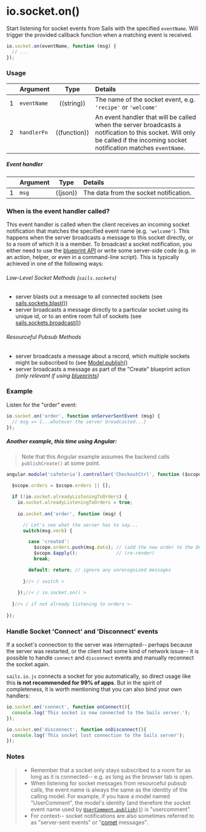 # io.socket.on()

Start listening for socket events from Sails with the specified `eventName`.  Will trigger the provided callback function when a matching event is received.

```js
io.socket.on(eventName, function (msg) {
  // ...
});
```


### Usage

|   | Argument    | Type         | Details |
|---|-------------|:------------:|:--------|
| 1 | `eventName` | ((string))   | The name of the socket event, e.g. `'recipe'` or `'welcome'`
| 2 | `handlerFn` | ((function)) | An event handler that will be called when the server broadcasts a notification to this socket.  Will only be called if the incoming socket notification matches `eventName`.


##### Event handler

|   | Argument  | Type            | Details |
|---|:----------|:---------------:|:--------|
| 1 | `msg`     | ((json))        | The data from the socket notification.



### When is the event handler called?

This event handler is called when the client receives an incoming socket notification that matches the specified event name (e.g. `'welcome'`).  This happens when the server broadcasts a message to this socket directly, or to a room of which it is a member.  To broadcast a socket notification, you either need to use the [blueprint API]() or write some server-side code (e.g. in an action, helper, or even in a command-line script).  This is typically achieved in one of the following ways:


###### Low-Level Socket Methods (`sails.sockets`)
+ server blasts out a message to all connected sockets (see [sails.sockets.blast()](http://sailsjs.org/documentation/reference/web-sockets/sails-sockets/blast))
+ server broadcasts a message directly to a particular socket using its unique id, or to an entire room full of sockets (see [sails.sockets.broadcast()](http://sailsjs.org/documentation/reference/web-sockets/sails-sockets/broadcast))


###### Resourceful Pubsub Methods
+ server broadcasts a message about a record, which multiple sockets might be subscribed to (see [Model.publish()](http://sailsjs.org/documentation/reference/web-sockets/resourceful-pub-sub/publish)
+ server broadcasts a message as part of the "Create" blueprint action _(only relevant if using [blueprints](http://sailsjs.org/documentation/concepts/blueprints))_



### Example

Listen for the "order" event:

```javascript
io.socket.on('order', function onServerSentEvent (msg) {
  // msg => {...whatever the server broadcasted...}
});
```



##### Another example, this time using Angular:

> Note that this Angular example assumes the backend calls `publishCreate()` at some point.

```javascript
angular.module('cafeteria').controller('CheckoutCtrl', function ($scope) {

  $scope.orders = $scope.orders || [];

  if (!io.socket.alreadyListeningToOrders) {
    io.socket.alreadyListeningToOrders = true;
    
    io.socket.on('order', function (msg) {

      // Let's see what the server has to say...
      switch(msg.verb) {

        case 'created':
          $scope.orders.push(msg.data); // (add the new order to the DOM)
          $scope.$apply();              // (re-render)
          break;

        default: return; // ignore any unrecognized messages
        
      }//< / switch >
      
    });//< / io.socket.on() >
    
  }//< / if not already listening to orders >-
  
});
```

### Handle Socket 'Connect' and 'Disconnect' events
If a socket's connection to the server was interrupted-- perhaps because the server was restarted, or the client had some kind of network issue-- it is possible to handle `connect` and `disconnect` events and manually reconnect the socket again.

`sails.io.js` connects a socket for you automatically, so direct usage like this **is not recommended for 99% of apps**.  But in the spirit of completeness, it is worth mentioning that you can also bind your own handlers:

```javascript
io.socket.on('connect', function onConnect(){
  console.log('This socket is now connected to the Sails server.');
});

io.socket.on('disconnect', function onDisconnect(){
  console.log('This socket lost connection to the Sails server');
});
```



### Notes
>+ Remember that a socket only stays subscribed to a room for as long as it is connected-- e.g. as long as the browser tab is open.
>+ When listening for socket messages from resourceful pubsub calls, the event name is always the same as the identity of the calling model.  For example, if you have a model named "UserComment", the model's identity (and therefore the socket event name used by [`UserComment.publish()`](http://sailsjs.org/documentation/reference/web-sockets/resourceful-pub-sub)) is "usercomment".
>+ For context-- socket notifications are also sometimes referred to as "server-sent events" or "[comet](http://en.wikipedia.org/wiki/Comet_(programming)) messages".



<docmeta name="displayName" value="io.socket.on()">
<docmeta name="pageType" value="method">

